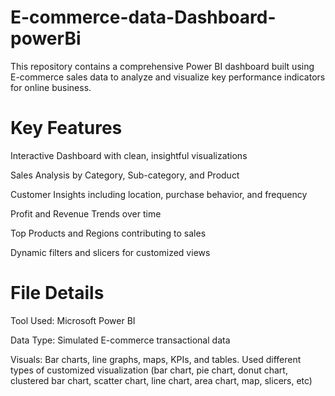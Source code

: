 # E-commerce-data-Dashboard-powerBi
This repository contains a comprehensive Power BI dashboard built using E-commerce sales data to analyze and visualize key performance indicators for online business.

# Key Features
Interactive Dashboard with clean, insightful visualizations

Sales Analysis by Category, Sub-category, and Product

Customer Insights including location, purchase behavior, and frequency

Profit and Revenue Trends over time

Top Products and Regions contributing to sales

Dynamic filters and slicers for customized views

# File Details
Tool Used: Microsoft Power BI

Data Type: Simulated E-commerce transactional data

Visuals: Bar charts, line graphs, maps, KPIs, and tables.
Used different types of customized visualization (bar chart, pie chart, donut chart, clustered bar chart, scatter chart, line chart, area chart, map, slicers, etc)



